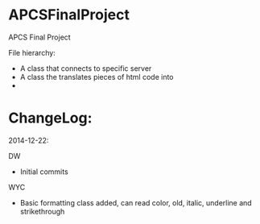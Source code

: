APCSFinalProject
================

APCS Final Project

File hierarchy:
* A class that connects to specific server
* A class the translates pieces of html code into 
*

<h1>ChangeLog:</h1>

2014-12-22:

DW
  * Initial commits

WYC
  * Basic formatting class added, can read color, old, italic, underline and strikethrough
